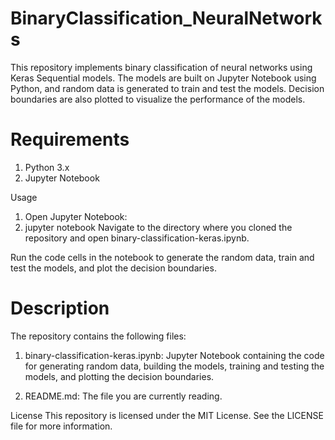 # BinaryClassification_NeuralNetworks

This repository implements binary classification of neural networks using Keras Sequential models. The models are built on Jupyter Notebook using Python, and random data is generated to train and test the models. Decision boundaries are also plotted to visualize the performance of the models.

# Requirements
1. Python 3.x
2. Jupyter Notebook


Usage
1. Open Jupyter Notebook:
2. jupyter notebook
Navigate to the directory where you cloned the repository and open binary-classification-keras.ipynb.

Run the code cells in the notebook to generate the random data, train and test the models, and plot the decision boundaries.

# Description
The repository contains the following files:

1. binary-classification-keras.ipynb: Jupyter Notebook containing the code for generating random data, building the models, training and testing the models, and plotting the decision boundaries.

2. README.md: The file you are currently reading.


License
This repository is licensed under the MIT License. See the LICENSE file for more information.
